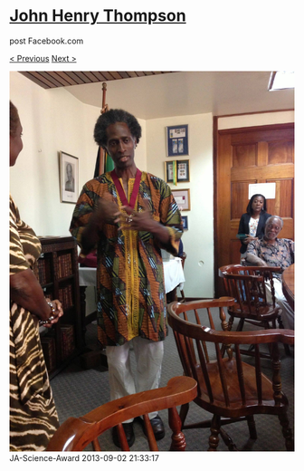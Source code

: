 # [John Henry Thompson](../README.md)
post Facebook.com

[< Previous](2013-09-02-40.md) [Next >](2013-09-02-42.md)

[![](../media/2013-09-02/JA-Science-Award-30.jpg)](../README.md)
JA-Science-Award
2013-09-02 21:33:17